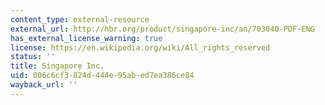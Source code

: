 ```yaml
---
content_type: external-resource
external_url: http://hbr.org/product/singapore-inc/an/703040-PDF-ENG
has_external_license_warning: true
license: https://en.wikipedia.org/wiki/All_rights_reserved
status: ''
title: Singapore Inc.
uid: 006c6cf3-824d-444e-95ab-ed7ea386ce84
wayback_url: ''
---
```

